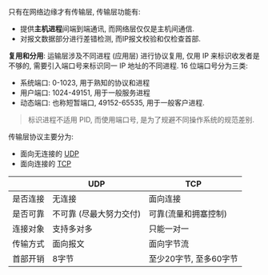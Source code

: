 只有在网络边缘才有传输层, 传输层功能有:
- 提供**主机进程**间端到端通讯, 而网络层仅仅是主机间通信.
- 对报文数据部分进行差错检测, 而IP报文校验和仅检查首部.

**复用和分用**: 运输层涉及不同进程 (应用层) 进行协议复用, 仅用 IP 来标识收发者是不够的, 需要引入端口号来标识同一 IP 地址的不同进程. 16 位端口号分为三类:
- 系统端口: 0-1023, 用于熟知的协议和进程
- 用户端口: 1024-49151, 用于一般服务进程
- 动态端口: 也称短暂端口, 49152-65535, 用于一般客户进程.

> 标识进程不适用 PID, 而使用端口号, 是为了规避不同操作系统的规范差别.

传输层协议主要分为:
- 面向无连接的 [UDP](UDP.md)
- 面向连接的 [TCP](TCP.md)

|          | UDP        | TCP                  |
| -------- | ---------- | -------------------- |
| 是否连接 | 无连接     | 面向连接             |
| 是否可靠 | 不可靠 (尽最大努力交付)     | 可靠(流量和拥塞控制) |
| 连接对象 | 支持多对多 | 只能一对一           |
| 传输方式 | 面向报文   | 面向字节流           |
| 首部开销 | 8字节      | 至少20字节, 至多60字节                     |
